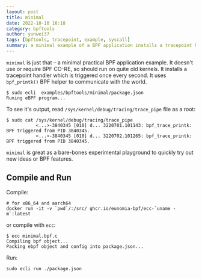 ```yaml
---
layout: post
title: minimal
date: 2022-10-10 16:18
category: bpftools
author: yunwei37
tags: [bpftools, tracepoint, example, syscall]
summary: a minimal example of a BPF application installs a tracepoint handler which is triggered by write syscall
---
```



`minimal` is just that – a minimal practical BPF application example. It
doesn't use or require BPF CO-RE, so should run on quite old kernels. It
installs a tracepoint handler which is triggered once every second. It uses
`bpf_printk()` BPF helper to communicate with the world. 


```console
$ sudo ecli  examples/bpftools/minimal/package.json
Runing eBPF program...
```

To see it's output,
read `/sys/kernel/debug/tracing/trace_pipe` file as a root:

```shell
$ sudo cat /sys/kernel/debug/tracing/trace_pipe
           <...>-3840345 [010] d... 3220701.101143: bpf_trace_printk: BPF triggered from PID 3840345.
           <...>-3840345 [010] d... 3220702.101265: bpf_trace_printk: BPF triggered from PID 3840345.
```

`minimal` is great as a bare-bones experimental playground to quickly try out
new ideas or BPF features.

## Compile and Run

 

Compile:

```console
# for x86_64 and aarch64
docker run -it -v `pwd`/:/src/ ghcr.io/eunomia-bpf/ecc-`uname -m`:latest
```

or compile with `ecc`:

```console
$ ecc minimal.bpf.c
Compiling bpf object...
Packing ebpf object and config into package.json...
```

Run:

```console
sudo ecli run ./package.json
```